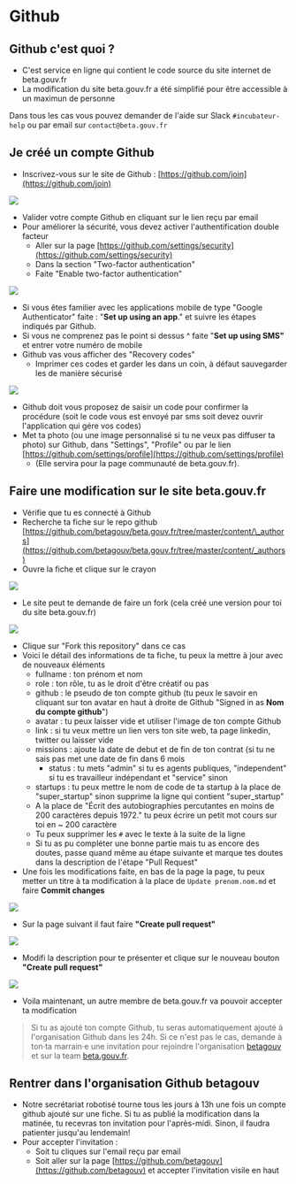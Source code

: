 # Github

## Github c'est quoi ?

* C'est service en ligne qui contient le code source du site internet de beta.gouv.fr
* La modification du site beta.gouv.fr a été simplifié pour être accessible à un maximun de personne



Dans tous les cas vous pouvez demander de l'aide sur Slack `#incubateur-help` ou par email sur `contact@beta.gouv.fr`

## Je créé un compte Github

* Inscrivez-vous sur le site de Github : [https://github.com/join](https://github.com/join)

![](../../../.gitbook/assets/image%20%288%29%20%282%29%20%282%29%20%282%29%20%282%29%20%282%29%20%281%29.png)

* Valider votre compte Github en cliquant sur le lien reçu par email
* Pour améliorer la sécurité, vous devez activer l'authentification double facteur
  * Aller sur la page [https://github.com/settings/security](https://github.com/settings/security)
  * Dans la section "Two-factor authentication"
  * Faite "Enable two-factor authentication"

![](../../../.gitbook/assets/image%20%2814%29%20%282%29%20%282%29%20%282%29%20%282%29%20%282%29%20%282%29%20%282%29%20%282%29.png)

* Si vous êtes familier avec les applications mobile de type "Google Authenticator" faite : "**Set up using an app**." et suivre les étapes indiqués par Github.
* Si vous ne comprenez pas le point si dessus ^ faite "**Set up using SMS"** et entrer votre numéro de mobile
* Github vas vous afficher des "Recovery codes"
  * Imprimer ces codes et garder les dans un coin, à défaut sauvegarder les de manière sécurisé

![](../../../.gitbook/assets/image%20%2810%29.png)

* Github doit vous proposez de saisir un code pour confirmer la procédure \(soit le code vous est envoyé par sms soit devez ouvrir l'application qui gére vos codes\)
* Met ta photo \(ou une image personnalisé si tu ne veux pas diffuser ta photo\) sur Github, dans "Settings", "Profile" ou par le lien  [https://github.com/settings/profile](https://github.com/settings/profile)
  * \(Elle servira pour la page communauté de beta.gouv.fr\).

## Faire une modification sur le site beta.gouv.fr

* Vérifie que tu es connecté à Github
* Recherche ta fiche sur le repo github [https://github.com/betagouv/beta.gouv.fr/tree/master/content/\_authors](https://github.com/betagouv/beta.gouv.fr/tree/master/content/_authors)
* Ouvre la fiche et clique sur le crayon 

![](../../../.gitbook/assets/image%20%284%29.png)

* Le site peut te demande de faire un fork \(cela créé une version pour toi du site beta.gouv.fr\)

![](../../../.gitbook/assets/image%20%285%29.png)

* Clique sur "Fork this repository" dans ce cas
* Voici le détail des informations de ta fiche, tu peux la mettre à jour avec de nouveaux éléments
  * fullname : ton prénom et nom
  * role : ton rôle, tu as le droit d'être créatif ou pas
  * github : le pseudo de ton compte github \(tu peux le savoir en cliquant sur ton avatar en haut à droite de Github "Signed in as **Nom du compte github**"\)
  * avatar  : tu peux laisser vide et utiliser l'image de ton compte Github
  * link : si tu veux mettre un lien vers ton site web, ta page linkedin, twitter ou laisser vide
  * missions : ajoute la date de debut et de fin de ton contrat \(si tu ne sais pas met une date de fin dans 6 mois
    * status : tu mets "admin" si tu es agents publiques, "independent" si tu es travailleur indépendant et "service" sinon
  * startups : tu peux mettre le nom de code de ta startup à la place de "super\_startup" sinon supprime la ligne qui contient "super\_startup"
  * A la place de "Écrit des autobiographies percutantes en moins de 200 caractères depuis 1972." tu peux écrire un petit mot cours sur toi en ~ 200 caractère
  * Tu peux supprimer les `#` avec le texte à la suite de la ligne
  * Si tu as pu compléter une bonne partie mais tu as encore des doutes, passe quand même au étape suivante et marque tes doutes dans la description de l'étape "Pull Request"
* Une fois les modifications faite, en bas de la page la page, tu peux metter un titre à ta modification à la place de `Update prenom.nom.md` et faire **Commit changes**

![](../../../.gitbook/assets/image%20%283%29.png)

* Sur la page suivant il faut faire **"Create pull request"**

![](../../../.gitbook/assets/image%20%286%29.png)

* Modifi la description pour te présenter et clique sur le nouveau bouton **"Create pull request"**

![](../../../.gitbook/assets/image%20%2813%29.png)

* Voila maintenant, un autre membre de beta.gouv.fr va pouvoir accepter ta modification

> Si tu as ajouté ton compte Github, tu seras automatiquement ajouté à l'organisation Github dans les 24h. Si ce n'est pas le cas, demande à ton·ta marrain·e une invitation pour rejoindre l'organisation [betagouv](https://github.com/orgs/betagouv/teams) et sur la team [beta.gouv.fr](https://github.com/orgs/betagouv/teams/beta-gouv-fr).

## Rentrer dans l'organisation Github betagouv

* Notre secrétariat robotisé tourne tous les jours à 13h une fois un compte github ajouté sur une fiche. Si tu as publié la modification dans la matinée, tu recevras ton invitation pour l'après-midi. Sinon, il faudra patienter jusqu'au lendemain!
* Pour accepter l'invitation :
  * Soit tu cliques sur l'email reçu par email
  * Soit aller sur la page [https://github.com/betagouv](https://github.com/betagouv) et accepter l'invitation visile en haut

